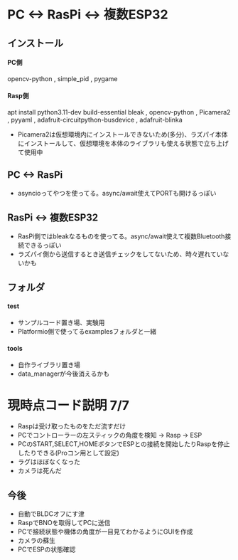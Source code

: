 # PC <-> RasPi <-> 複数ESP32
## インストール
#### PC側
opencv-python , simple_pid , pygame
#### Rasp側
apt install python3.11-dev build-essential
bleak , opencv-python , Picamera2 , pyyaml , adafruit-circuitpython-busdevice , adafruit-blinka
- Picamera2は仮想環境内にインストールできないため(多分)、ラズパイ本体にインストールして、仮想環境を本体のライブラリも使える状態で立ち上げて使用中

## PC <-> RasPi
- asyncioってやつを使ってる。async/await使えてPORTも開けるっぽい

## RasPi <-> 複数ESP32
- RasPi側ではbleakなるものを使ってる。async/await使えて複数Bluetooth接続できるっぽい
- ラズパイ側から送信するとき送信チェックをしてないため、時々遅れていないかも

## フォルダ
#### test
- サンプルコード置き場、実験用
- Platformio側で使ってるexamplesフォルダと一緒

#### tools
- 自作ライブラリ置き場
- data_managerが今後消えるかも

# 現時点コード説明 7/7
- Raspは受け取ったものをただ流すだけ
- PCでコントローラーの左スティックの角度を検知 -> Rasp -> ESP
- PCのSTART,SELECT,HOMEボタンでESPとの接続を開始したりRaspを停止したりできる(Proコン用として設定)
- ラグはほぼなくなった
- カメラは死んだ

## 今後
- 自動でBLDCオフにす津
- RaspでBNOを取得してPCに送信
- PCで接続状態や機体の角度が一目見てわかるようにGUIを作成
- カメラの蘇生
- PCでESPの状態確認
